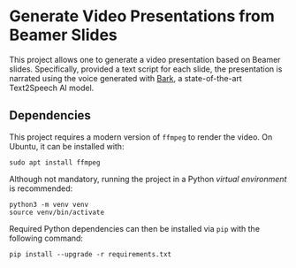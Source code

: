 Generate Video Presentations from Beamer Slides
===================
This project allows one to generate a video presentation based on Beamer slides. Specifically, provided a text script for each slide, the presentation is narrated using the voice generated with [Bark](https://github.com/suno-ai/bark), a state-of-the-art Text2Speech AI model.


Dependencies
----------

This project requires a modern version of `ffmpeg` to render the video. On Ubuntu, it can be installed with:

    sudo apt install ffmpeg

Although not mandatory, running the project in a Python *virtual environment* is recommended:

    python3 -m venv venv
    source venv/bin/activate

Required Python dependencies can then be installed via `pip` with the following command:

    pip install --upgrade -r requirements.txt

